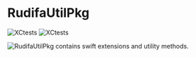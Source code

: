 # RudifaUtilPkg &nbsp; &nbsp;

![XCtests](https://github.com/rudifa/RudifaUtilPkg/workflows/build_and_test/badge.svg)
![XCtests](https://github.com/rudifa/RudifaUtilPkg/workflows/jazzy_docs/badge.svg)

![RudifaUtilPkg](https://rudifa.github.io/RudifaUtilPkg/docs/) contains swift extensions and utility methods.

